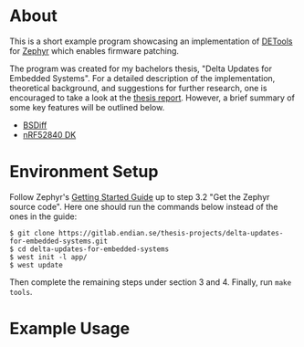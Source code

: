 # About
This is a short example program showcasing an implementation of [DETools](https://github.com/eerimoq/detools) for [Zephyr](https://www.zephyrproject.org/) which enables firmware patching. 

The program was created for my bachelors thesis, "Delta Updates for Embedded Systems". For a detailed description of the implementation, theoretical background, and suggestions for further research, one is encouraged to take a look at the [thesis report](https://hdl.handle.net/20.500.12380/302598). However, a brief summary of some key features will be outlined below. 

* [BSDiff](http://www.daemonology.net/bsdiff/)
* [nRF52840 DK](https://www.nordicsemi.com/Products/Development-hardware/nrf52840-dk)

# Environment Setup
Follow Zephyr's [Getting Started Guide](https://docs.zephyrproject.org/latest/getting_started/index.html) up to step 3.2 "Get the Zephyr source code". Here one should run the commands below instead of the ones in the guide: 

    $ git clone https://gitlab.endian.se/thesis-projects/delta-updates-for-embedded-systems.git
    $ cd delta-updates-for-embedded-systems
    $ west init -l app/
    $ west update 
Then complete the remaining steps under section 3 and 4. Finally, run `make tools`.

# Example Usage 
